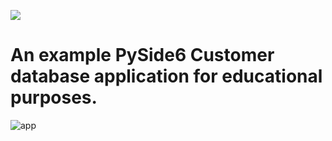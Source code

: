![](https://komarev.com/ghpvc/?username=hardwarewise)
# An example PySide6 Customer database application for educational purposes.

![app](https://user-images.githubusercontent.com/47283265/214950104-8aff9e2b-51b9-45ea-b348-c57f8b2970a1.png)
